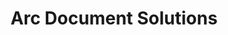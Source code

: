 ---
title: "Arc Document Solutions"
url: /fort-lauderdale/arc-document-solutions/
shop: Kopieren
---